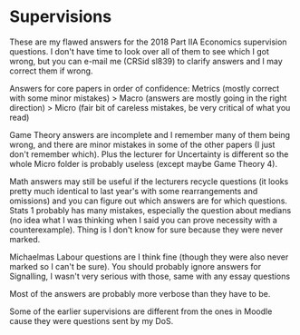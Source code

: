 # Supervisions
These are my flawed answers for the 2018 Part IIA Economics supervision questions. I don't have time to look over all of them to see which I got wrong, but you can e-mail me (CRSid sl839) to clarify answers and I may correct them if wrong.

Answers for core papers in order of confidence: Metrics (mostly correct with some minor mistakes) > Macro (answers are mostly going in the right direction) > Micro (fair bit of careless mistakes, be very critical of what you read)

Game Theory answers are incomplete and I remember many of them being wrong, and there are minor mistakes in some of the other papers (I just don't remember which). Plus the lecturer for Uncertainty is different so the whole Micro folder is probably useless (except maybe Game Theory 4).

Math answers may still be useful if the lecturers recycle questions (it looks pretty much identical to last year's with some rearrangements and omissions) and you can figure out which answers are for which questions. Stats 1 probably has many mistakes, especially the question about medians (no idea what I was thinking when I said you can prove necessity with a counterexample). Thing is I don't know for sure because they were never marked.

Michaelmas Labour questions are I think fine (though they were also never marked so I can't be sure). You should probably ignore answers for Signalling, I wasn't very serious with those, same with any essay questions

Most of the answers are probably more verbose than they have to be.

Some of the earlier supervisions are different from the ones in Moodle cause they were questions sent by my DoS.
